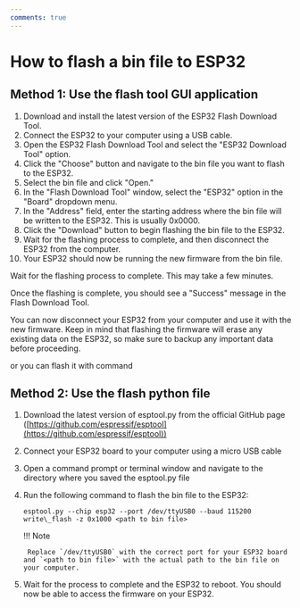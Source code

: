 ```yaml
---
comments: true
---
```


# How to flash a bin file to ESP32

## Method 1: Use the flash tool GUI application

1. Download and install the latest version of the ESP32 Flash Download Tool.
2. Connect the ESP32 to your computer using a USB cable.
3. Open the ESP32 Flash Download Tool and select the "ESP32 Download Tool" option.
4. Click the "Choose" button and navigate to the bin file you want to flash to the ESP32.
5. Select the bin file and click "Open."
6. In the "Flash Download Tool" window, select the "ESP32" option in the "Board" dropdown menu.
7. In the "Address" field, enter the starting address where the bin file will be written to the ESP32. This is usually 0x0000.
8. Click the "Download" button to begin flashing the bin file to the ESP32.
9. Wait for the flashing process to complete, and then disconnect the ESP32 from the computer.
10. Your ESP32 should now be running the new firmware from the bin file.

Wait for the flashing process to complete. This may take a few minutes.

Once the flashing is complete, you should see a "Success" message in the Flash Download Tool.

You can now disconnect your ESP32 from your computer and use it with the new firmware. Keep in mind that flashing the firmware will erase any existing data on the ESP32, so make sure to backup any important data before proceeding.

or you can flash it with command

## Method 2: Use the flash python file

1. Download the latest version of esptool.py from the official GitHub page ([https://github.com/espressif/esptool](https://github.com/espressif/esptool))

2. Connect your ESP32 board to your computer using a micro USB cable

3. Open a command prompt or terminal window and navigate to the directory where you saved the esptool.py file

4. Run the following command to flash the bin file to the ESP32:

    ```
    esptool.py --chip esp32 --port /dev/ttyUSB0 --baud 115200 write\_flash -z 0x1000 <path to bin file>
    ```

    !!! Note

        Replace `/dev/ttyUSB0` with the correct port for your ESP32 board and `<path to bin file>` with the actual path to the bin file on your computer.

5. Wait for the process to complete and the ESP32 to reboot. You should now be able to access the firmware on your ESP32.
